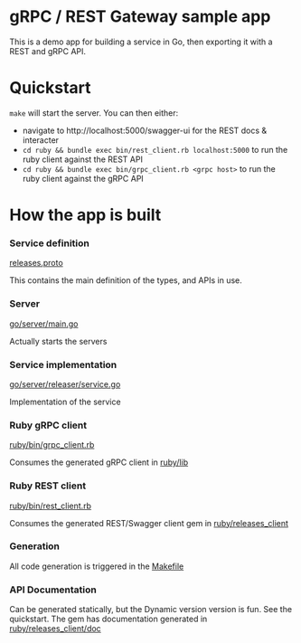 # gRPC / REST Gateway sample app

This is a demo app for building a service in Go, then exporting it with a REST and gRPC API.

# Quickstart

`make` will start the server. You can then either:
* navigate to http://localhost:5000/swagger-ui for the REST docs & interacter
* `cd ruby && bundle exec bin/rest_client.rb localhost:5000` to run the ruby client against the REST API
* `cd ruby && bundle exec bin/grpc_client.rb <grpc host>` to run the ruby client against the gRPC API

# How the app is built

### Service definition

[releases.proto](releases.proto)

This contains the main definition of the types, and APIs in use.

### Server

[go/server/main.go](go/server/main.go)

Actually starts the servers

### Service implementation

[go/server/releaser/service.go](go/server/releaser/service.go)

Implementation of the service

### Ruby gRPC client

[ruby/bin/grpc_client.rb](ruby/bin/grpc_client.rb)

Consumes the generated gRPC client in [ruby/lib](ruby/lib)

### Ruby REST client

[ruby/bin/rest_client.rb](ruby/bin/rest_client.rb)

Consumes the generated REST/Swagger client gem in [ruby/releases_client](ruby/releases_client)

### Generation

All code generation is triggered in the [Makefile](Makefile)

### API Documentation

Can be generated statically, but the Dynamic version version is fun. See the quickstart. The gem has documentation generated in [ruby/releases_client/doc](ruby/releases_client/doc)